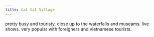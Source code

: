 ```yaml
---
title: Cat Cat Village
---
```


pretty busy and touristy. close up to the waterfalls and museams. live shows. very popular with foreigners and vietnamese tourists.